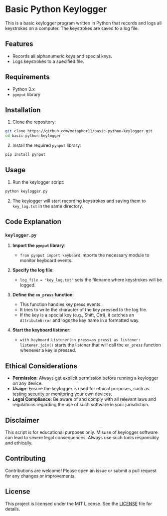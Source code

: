 # Basic Python Keylogger

This is a basic keylogger program written in Python that records and logs all keystrokes on a computer. The keystrokes are saved to a log file.

## Features

- Records all alphanumeric keys and special keys.
- Logs keystrokes to a specified file.

## Requirements

- Python 3.x
- `pynput` library

## Installation

1. Clone the repository:

```sh
git clone https://github.com/metaphor11/basic-python-keylogger.git
cd basic-python-keylogger
```

2. Install the required `pynput` library:

```sh
pip install pynput
```

## Usage

1. Run the keylogger script:

```sh
python keylogger.py
```

2. The keylogger will start recording keystrokes and saving them to `key_log.txt` in the same directory.

## Code Explanation

### `keylogger.py`

1. **Import the `pynput` library**:
    - `from pynput import keyboard` imports the necessary module to monitor keyboard events.

2. **Specify the log file**:
    - `log_file = "key_log.txt"` sets the filename where keystrokes will be logged.

3. **Define the `on_press` function**:
    - This function handles key press events.
    - It tries to write the character of the key pressed to the log file.
    - If the key is a special key (e.g., Shift, Ctrl), it catches an `AttributeError` and logs the key name in a formatted way.

4. **Start the keyboard listener**:
    - `with keyboard.Listener(on_press=on_press) as listener: listener.join()` starts the listener that will call the `on_press` function whenever a key is pressed.

## Ethical Considerations

- **Permission**: Always get explicit permission before running a keylogger on any device.
- **Usage**: Ensure the keylogger is used for ethical purposes, such as testing security or monitoring your own devices.
- **Legal Compliance**: Be aware of and comply with all relevant laws and regulations regarding the use of such software in your jurisdiction.

## Disclaimer

This script is for educational purposes only. Misuse of keylogger software can lead to severe legal consequences. Always use such tools responsibly and ethically.

## Contributing

Contributions are welcome! Please open an issue or submit a pull request for any changes or improvements.

## License

This project is licensed under the MIT License. See the [LICENSE](LICENSE) file for details.
